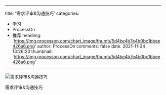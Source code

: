 
---
title: '需求评审&沟通技巧'
categories: 
 - 学习
 - ProcessOn
 - 推荐
headimg: 'https://img.processon.com/chart_image/thumb/5d4be4b7e4b0bc1bbee426a6.png'
author: ProcessOn
comments: false
date: 2021-11-24 13:26:23
thumbnail: 'https://img.processon.com/chart_image/thumb/5d4be4b7e4b0bc1bbee426a6.png'
---

<div>   
<img class="thumb" alt="需求评审&沟通技巧" src="https://img.processon.com/chart_image/thumb/5d4be4b7e4b0bc1bbee426a6.png" referrerpolicy="no-referrer">
<p>需求评审&沟通技巧</p>  
</div>
            